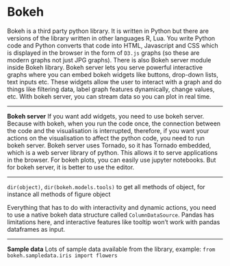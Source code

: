 # Bokeh

Bokeh is a third party python library. It is written in Python but there are versions of the library written in other languages R, Lua.
You write Python code and Python converts that code into HTML, Javascript and CSS which is displayed in the browser in the form of `D3.js` graphs (so these are modern graphs not just JPG graphs).
There is also Bokeh server module inside Bokeh library. Bokeh server lets you serve powerful interactive graphs where you can embed bokeh widgets like buttons, drop-down lists, text inputs etc. These widgets allow the user to interact with a graph and do things like filtering data, label graph features dynamically, change values, etc. With bokeh server, you can stream data so you can plot in real time.

---
**Bokeh server**
If you want add widgets, you need to use bokeh server. Because with bokeh, when you run the code once, the connection between the code and the visualisation is interrupted, therefore, if you want your actions on the visualisation to affect the python code, you need to run bokeh server.
Bokeh server uses Tornado, so it has Tornado embedded, which is a web server library of python. This allows it to serve applications in the browser.
For bokeh plots, you can easily use jupyter notebooks. But for bokeh server, it is better to use the editor.

---
`dir(object)`, `dir(bokeh.models.tools)` to get all methods of object, for instance all methods of figure object

Everything that has to do with interactivity and dynamic actions, you need to use a native bokeh data structure called `ColumnDataSource`. Pandas has limitations here, and interactive features like tooltip won’t work with pandas dataframes as input.

---
**Sample data**
Lots of sample data available from the library, example: `from bokeh.sampledata.iris import flowers`
